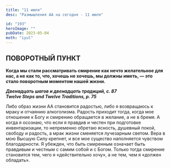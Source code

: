 ```yaml
---
title: "11 июля"
desc: "Размышления АА на сегодня - 11 июля"

id: "193"
heroImage: ""
pubDate: 2023-05-04
moth: "iyul"
---
```


## ПОВОРОТНЫЙ ПУНКТ

**Когда мы стали рассматривать смирение как нечто желательное для нас, а не
как то, что, хочешь не хочешь, мы должны иметь, — это стало поворотным
моментом нашей жизни.**

**_Двенадцать шагов и двенадцать традиций, с. 87  
Twelve Steps and Twelve Traditions, p. 75_**

Либо образ жизни АА становится радостью, либо я возвращаюсь к мраку и отчаянию
алкоголизма. Радость приходит тогда, когда мое отношение к Богу и смирению
обращается в желание, а не в бремя. А когда я осознаю, что если я правдив и
честен при подготовке инвентаризации, то непременно обретаю ясность, душевный
покой, свободу и радость, а мрак жизни сменяется лучезарным светом. Вера в мою
Высшую Силу крепнет, и все мое существо наполняется чувством благодарности. Я
убежден, что быть смиренным означает быть правдивым и честным с самим собой и
с Богом. Только тогда смирение становится тем, чего я «действительно хочу», а
не тем, чем я «должен обладать».
